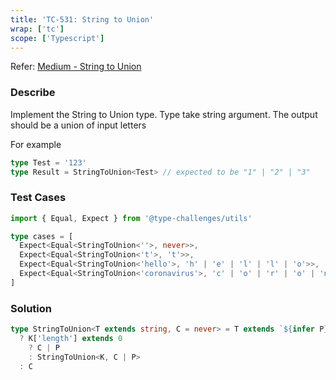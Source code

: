 ```yaml
---
title: 'TC-531: String to Union'
wrap: ['tc']
scope: ['Typescript']
---
```


Refer: [Medium - String to Union](https://github.com/type-challenges/type-challenges/blob/master/questions/531-medium-string-to-union/README.md)

### Describe

Implement the String to Union type. Type take string argument. The output should be a union of input letters

For example

```typescript
type Test = '123'
type Result = StringToUnion<Test> // expected to be "1" | "2" | "3"
```

### Test Cases

```typescript
import { Equal, Expect } from '@type-challenges/utils'

type cases = [
  Expect<Equal<StringToUnion<''>, never>>,
  Expect<Equal<StringToUnion<'t'>, 't'>>,
  Expect<Equal<StringToUnion<'hello'>, 'h' | 'e' | 'l' | 'l' | 'o'>>,
  Expect<Equal<StringToUnion<'coronavirus'>, 'c' | 'o' | 'r' | 'o' | 'n' | 'a' | 'v' | 'i' | 'r' | 'u' | 's'>>
]
```

### Solution

```typescript
type StringToUnion<T extends string, C = never> = T extends `${infer P}${infer K}`
  ? K['length'] extends 0
    ? C | P
    : StringToUnion<K, C | P>
  : C
```

